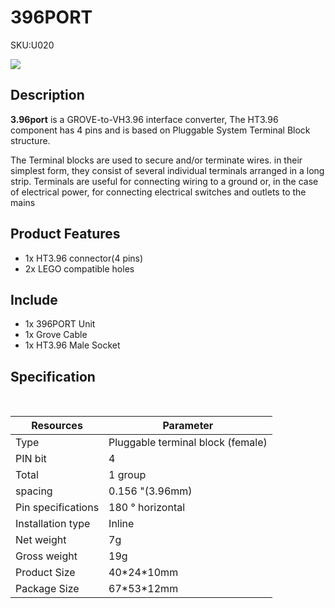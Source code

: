 # 396PORT

<el-tag effect="plain">SKU:U020</el-tag>

<div class="product_pic"><img src="assets/img/product_pics/unit/M5GO_Unit_396port.webp"></div>

## Description

**3.96port** is a GROVE-to-VH3.96 interface converter, The HT3.96 component has 4 pins and is based on Pluggable System Terminal Block structure.

The Terminal blocks are used to secure and/or terminate wires. in their simplest form, they consist of several individual terminals arranged in a long strip. Terminals are useful for connecting wiring to a ground or, in the case of electrical power, for connecting electrical switches and outlets to the mains

## Product Features

- 1x HT3.96 connector(4 pins)
- 2x LEGO compatible holes


## Include

- 1x 396PORT Unit
- 1x Grove Cable
- 1x HT3.96 Male Socket

## Specification

<table class="table-1">
   <thead>
      <tr>
         <th>Resources</th>
         <th>Parameter</th>
      </tr>
   </thead>
   <tbody>
      <tr>
         <td>Type</td>
         <td>Pluggable terminal block (female)</td>
      </tr>
      <tr>
          <td>PIN bit</td>
          <td>4</td>
       </tr>
       <tr>
          <td>Total</td>
          <td>1 group</td>
       </tr>
       <tr>
          <td>spacing</td>
          <td>0.156 "(3.96mm)</td>
       </tr>
       <tr>
          <td>Pin specifications</td>
          <td>180 ° horizontal</td>
       </tr>
       <tr>
          <td>Installation type</td>
          <td>Inline </td>
       </tr>
      <tr>
         <td>Net weight</td>
         <td>7g</td>
      </tr>
         <tr>
         <td>Gross weight</td>
         <td>19g</td>
      </tr>
      <tr>
         <td>Product Size</td>
         <td>40*24*10mm</td>
      </tr>
      <tr>
         <td>Package Size</td>
         <td>67*53*12mm</td>
      </tr>
   </tbody>
</table>


<script>

   var purchase_link = 'https://m5stack.com/collections/m5-unit/products/3-96-transfer-unit';

   anchor_search(purchase_link);
   scrollFunc();

</script>
